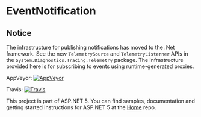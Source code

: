 EventNotification
===

Notice
-------

The infrastructure for publishing notifications has moved to the .Net framework. See the new `TelemetrySource` and `TelemetryListerner` APIs in the `System.Diagnostics.Tracing.Telemetry` package. The infrastructure provided here is for subscribing to events using runtime-generated proxies.

AppVeyor: [![AppVeyor](https://ci.appveyor.com/api/projects/status/t1bk7hrnqqvlx0fa/branch/dev?svg=true)](https://ci.appveyor.com/project/aspnetci/EventNotification/branch/dev)

Travis:   [![Travis](https://travis-ci.org/aspnet/EventNotification.svg?branch=dev)](https://travis-ci.org/aspnet/EventNotification)

This project is part of ASP.NET 5. You can find samples, documentation and getting started instructions for ASP.NET 5 at the [Home](https://github.com/aspnet/home) repo.
